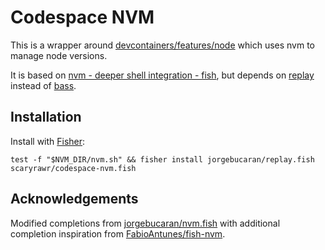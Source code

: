 # Codespace NVM

This is a wrapper around [devcontainers/features/node](https://github.com/devcontainers/features/tree/main/src/node) which uses nvm to manage node versions.

It is based on [nvm - deeper shell integration - fish](https://github.com/nvm-sh/nvm?tab=readme-ov-file#fish), but depends on [replay](https://github.com/jorgebucaran/replay.fish) instead of [bass](https://github.com/edc/bass).

## Installation

Install with [Fisher](https://github.com/jorgebucaran/fisher):

```fish
test -f "$NVM_DIR/nvm.sh" && fisher install jorgebucaran/replay.fish scaryrawr/codespace-nvm.fish
```

## Acknowledgements

Modified completions from [jorgebucaran/nvm.fish](https://github.com/jorgebucaran/nvm.fish/blob/a0892d0bb2304162d5faff561f030bb418cac34d/completions/nvm.fish) with additional completion inspiration from [FabioAntunes/fish-nvm](https://github.com/FabioAntunes/fish-nvm/blob/master/completions/nvm.fish).
